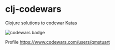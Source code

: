 # clj-codewars

Clojure solutions to codewar Katas

![codewars badge](https://www.codewars.com/users/qmstuart/badges/large)

Profile https://www.codewars.com/users/qmstuart
